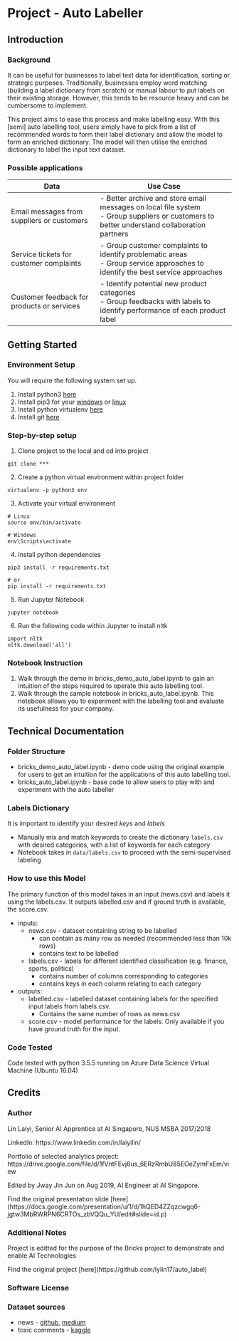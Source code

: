 # Project - Auto Labeller

## Introduction

### Background
It can be useful for businesses to label text data for identification, sorting or strategic purposes. Traditionally, businesses employ word matching (building a label dictionary from scratch) or manual labour to put labels on their existing storage. However, this tends to be resource heavy and can be cumbersome to implement.

This project aims to ease this process and make labelling easy. With this \[semi\] auto labelling tool, users simply have to pick from a list of recommended words to form their label dictionary and allow the model to form an enriched dictionary. The model will then utilise the enriched dictionary to label the input text dataset.


### Possible applications
| Data  |  Use Case |
|---|---|
| Email messages from suppliers or customers  | - Better archive and store email messages on local file system </br> - Group suppliers or customers to better understand collaboration partners  |
|  Service tickets for customer complaints  |  - Group customer complaints to identify problematic areas </br> -  Group service approaches to identify the best service approaches  |
|  Customer feedback for products or services  |  - Identify potential new product categories  </br> -  Group feedbacks with labels to identify performance of each product label  |


## Getting Started
### Environment Setup
You will require the following system set up.
1. Install python3 [here](https://realpython.com/installing-python/)
2. Install pip3 for your [windows](https://www.liquidweb.com/kb/install-pip-windows/) or [linux](https://linuxize.com/post/how-to-install-pip-on-ubuntu-18.04/)
3. Install python virtualenv [here](https://help.dreamhost.com/hc/en-us/articles/115000695551-Installing-and-using-virtualenv-with-Python-3)
4. Install git [here](https://git-scm.com/downloads)


### Step-by-step setup
1. Clone project to the local and cd into project
```
git clone ***
```
2. Create a python virtual environment within project folder
```
virtualenv -p python3 env
```
3. Activate your virtual environment
```
# Linux
source env/bin/activate

# Windows
env\Scripts\activate
```
4. Install python dependencies
```
pip3 install -r requirements.txt

# or
pip install -r requirements.txt
```

5. Run Jupyter Notebook
```
jupyter notebook
```

6. Run the following code within Jupyter to install nltk
```
import nltk   
nltk.download('all')
```

### Notebook Instruction
1. Walk through the demo in bricks_demo_auto_label.ipynb to gain an intuition of the steps required to operate this auto labelling tool.
2. Walk through the sample notebook in bricks_auto_label.ipynb. This notebook allows you to experiment with the labelling tool and evaluate its usefulness for your company.

## Technical Documentation

### Folder Structure
* bricks_demo_auto_label.ipynb - demo code using the original example for users to get an intuition for the applications of this auto labelling tool.
* bricks_auto_label.ipynb - base code to allow users to play with and experiment with the auto labeller

### Labels Dictionary
It is important to identify your desired *keys* and *labels*
* Manually mix and match keywords to create the dictionary `labels.csv` with desired categories, with a list of keywords for each category 
* Notebook takes in `data/labels.csv` to proceed with the semi-supervised labeling


### How to use this Model
The primary function of this model takes in an input (news.csv) and labels it using the labels.csv. It outputs labelled.csv and if ground truth is available, the score.csv.
* inputs:
    * news.csv - dataset containing string to be labelled
        * can contain as many row as needed (recommended less than 10k rows)
        * contains text to be labelled
    * labels.csv - labels for different identified classification (e.g. finance, sports, politics)
        * contains number of columns corresponding to categories
        * contains keys in each column relating to each category
* outputs:
    * labelled.csv - labelled dataset containing labels for the specified input labels from labels.csv. 
        * Contains the same number of rows as news.csv
    * score.csv - model performance for the labels. Only available if you have ground truth for the input.

### Code Tested
Code tested with python 3.5.5 running on Azure Data Science Virtual Machine (Ubuntu 16.04)


## Credits

### Author
<p>Lin Laiyi, Senior AI Apprentice at AI Singapore, NUS MSBA 2017/2018</p>
<p>LinkedIn: https://www.linkedin.com/in/laiyilin/</p>
<p>Portfolio of selected analytics project: https://drive.google.com/file/d/1fVntFEvj6us_6ERzRmbU85EOeZymFxEm/view</p>
<p> Edited by Jway Jin Jun on Aug 2019, AI Engineer at AI Singapore. </p>
<p> Find the original presentation slide [here](https://docs.google.com/presentation/u/1/d/1hQED4ZZqzcwgq6-jgtw3MbRWRPN6CRTOs_zbVQQu_YU/edit#slide=id.p) </p>

### Additional Notes

<p> Project is editted for the purpose of the Bricks project to demonstrate and enable AI Technologies </p>
<p> Find the original project [here](https://github.com/lylin17/auto_label) </p>


### Software License


### Dataset sources
* news - [github](https://github.com/robsalgado/personal_data_science_projects/tree/master/mulitclass_text_class), [medium](https://medium.com/@robert.salgado/multiclass-text-classification-from-start-to-finish-f616a8642538)
* toxic comments - [kaggle](https://www.kaggle.com/c/jigsaw-toxic-comment-classification-challenge/data)